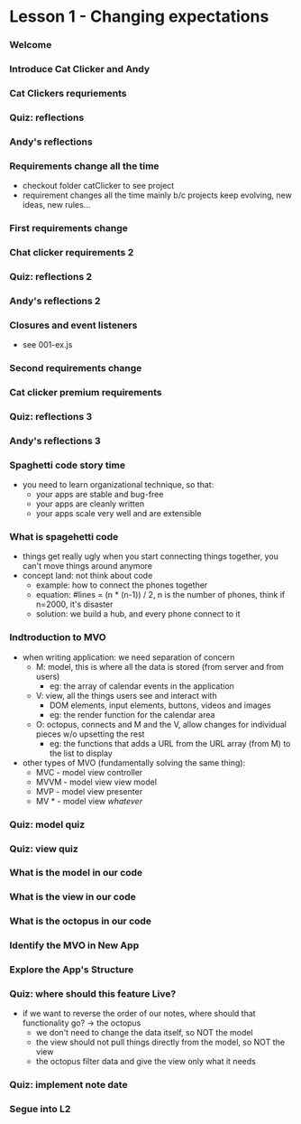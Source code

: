# Lesson 1 - Changing expectations

### Welcome
### Introduce Cat Clicker and Andy
### Cat Clickers requriements
### Quiz: reflections
### Andy's reflections
### Requirements change all the time
* checkout folder catClicker to see project
* requirement changes all the time mainly b/c projects keep evolving, new ideas, new rules...

### First requirements change
### Chat clicker requirements 2
### Quiz: reflections 2
### Andy's reflections 2

### Closures and event listeners
* see 001-ex.js

### Second requirements change
### Cat clicker premium requirements
### Quiz: reflections 3
### Andy's reflections 3

### Spaghetti code story time
* you need to learn organizational technique, so that:
  * your apps are stable and bug-free
  * your apps are cleanly written
  * your apps scale very well and are extensible

### What is spagehetti code
* things get really ugly when you start connecting things together, you can't move things around anymore
* concept land: not think about code
  * example: how to connect the phones together
  * equation: #lines = (n * (n-1)) / 2, n is the number of phones, think if n=2000, it's disaster
  * solution: we build a hub, and every phone connect to it

### Indtroduction to MVO
* when writing application: we need separation of concern
  * M: model, this is where all the data is stored (from server and from users)
    * eg: the array of calendar events in the application
  * V: view, all the things users see and interact with
    * DOM elements, input elements, buttons, videos and images
    * eg: the render function for the calendar area
  * O: octopus, connects and M and the V, allow changes for individual pieces w/o upsetting the rest
    * eg: the functions that adds a URL from the URL array (from M) to the list to display
* other types of MVO (fundamentally solving the same thing):
  * MVC - model view controller
  * MVVM - model view view model
  * MVP - model view presenter
  * MV * - model view *whatever*

### Quiz: model quiz
### Quiz: view quiz
### What is the model in our code
### What is the view in our code
### What is the octopus in our code
### Identify the MVO in New App
### Explore the App's Structure
### Quiz: where should this feature Live?
* if we want to reverse the order of our notes, where should that functionality go? -> the octopus
  * we don't need to change the data itself, so NOT the model
  * the view should not pull things directly from the model, so NOT the view
  * the octopus filter data and give the view only what it needs

### Quiz: implement note date
### Segue into L2
